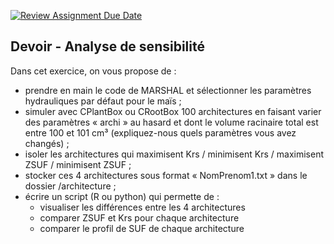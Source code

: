 [![Review Assignment Due Date](https://classroom.github.com/assets/deadline-readme-button-24ddc0f5d75046c5622901739e7c5dd533143b0c8e959d652212380cedb1ea36.svg)](https://classroom.github.com/a/Qy09xZ-q)
## Devoir - Analyse de sensibilité
Dans cet exercice, on vous propose de :

- prendre en main le code de MARSHAL et sélectionner les paramètres hydrauliques par défaut pour le maïs ;
- simuler avec CPlantBox ou CRootBox 100 architectures en faisant varier des paramètres « archi » au hasard et dont le volume racinaire total est entre 100 et 101 cm³ (expliquez-nous quels paramètres vous avez changés) ;
- isoler les architectures qui maximisent Krs / minimisent Krs / maximisent ZSUF / minimisent ZSUF ;
- stocker ces 4 architectures sous format « NomPrenom1.txt » dans le dossier  /architecture ;
- écrire un script (R ou python) qui permette de :
  - visualiser les différences entre les 4 architectures
  - comparer ZSUF et Krs pour chaque architecture
  - comparer le profil de SUF de chaque architecture
 
